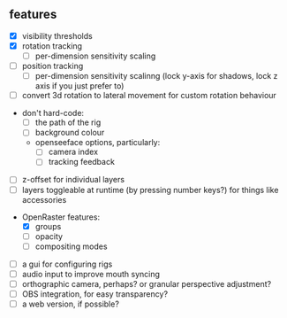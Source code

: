 ## features

- [x] visibility thresholds
- [x] rotation tracking
  - [ ] per-dimension sensitivity scaling
- [ ] position tracking
  - [ ] per-dimension sensitivity scalinng (lock y-axis for shadows, lock z axis if you just prefer to)
- [ ] convert 3d rotation to lateral movement for custom rotation behaviour
- don't hard-code:
  - [ ] the path of the rig
  - [ ] background colour
  - openseeface options, particularly:
    - [ ] camera index
    - [ ] tracking feedback
- [ ] z-offset for individual layers
- [ ] layers toggleable at runtime (by pressing number keys?) for things like accessories
- OpenRaster features:
  - [x] groups
  - [ ] opacity
  - [ ] compositing modes
- [ ] a gui for configuring rigs
- [ ] audio input to improve mouth syncing
- [ ] orthographic camera, perhaps? or granular perspective adjustment?
- [ ] OBS integration, for easy transparency?
- [ ] a web version, if possible?